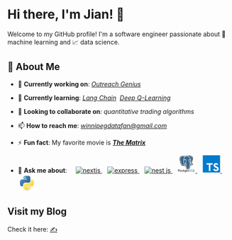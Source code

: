 # Hi there, I'm Jian! 👋

Welcome to my GitHub profile! I'm a software engineer passionate about 🤖 machine learning and  📈 data science.

## 🚀 About Me

- 🔭 **Currently working on**: <a href="https://wp.outreachgenius.ai" target="_blank">*Outreach Genius*</a>

- 🌱 **Currently learning**: <a href="https://www.langchain.com/" target="_blank">*Lang Chain*</a>&nbsp;&nbsp;<a href="https://huggingface.co/learn/deep-rl-course/en/unit3/deep-q-algorithm" target="_blank">*Deep Q-Learning*</a>

- 👯 **Looking to collaborate on**: *quantitative trading algorithms*

- 📫 **How to reach me**: <a href="mailto:winnipegdatafan@gmail.com">*winnipegdatafan@gmail.com*</a>

- ⚡ **Fun fact**: My favorite movie is <a href="https://en.wikipedia.org/wiki/The_Matrix" target="_blank">***The Matrix***</a>

- 💬 **Ask me about**:
&nbsp;&nbsp;&nbsp;
<a href="https://nextjs.org/" target="_blank" rel="noreferrer"> <img src="https://assets.vercel.com/image/upload/front/assets/design/nextjs-white-logo.svg" alt="nextjs" width="40" height="40" /> </a>
&nbsp;&nbsp;
<a href="https://expressjs.com" target="_blank" rel="noreferrer"> <img src="https://expressjs.com/images/brand/logotype-dark.svg" alt="express" width="40" height="40"/> </a>
&nbsp;&nbsp;
<a href="https://nestjs.com/" target="_blank" rel="noreferrer"> <img src="https://avatars.githubusercontent.com/u/28507035?s=48&amp;v=4" alt="nest js" width="40" height="40"> </a>
&nbsp;&nbsp;
<a href="https://www.postgresql.org" target="_blank" rel="noreferrer"> <img src="https://raw.githubusercontent.com/devicons/devicon/master/icons/postgresql/postgresql-original-wordmark.svg" alt="postgresql" width="40" height="40"/> </a>
&nbsp;&nbsp;
</a> <a href="https://www.typescriptlang.org/" target="_blank" rel="noreferrer"> <img src="https://raw.githubusercontent.com/devicons/devicon/master/icons/typescript/typescript-original.svg" alt="typescript" width="40" height="40"/> </a>
&nbsp;&nbsp;
<a href="https://www.python.org" target="_blank" rel="noreferrer"> <img src="https://raw.githubusercontent.com/devicons/devicon/master/icons/python/python-original.svg" alt="python" width="40" height="40"/> </a>

## Visit my Blog 
Check it here: <a href="https://alancj731.github.io/myblog" target="_blank">✍️</a>
